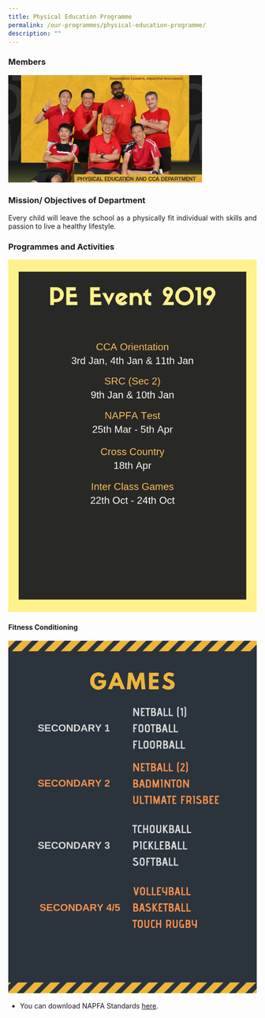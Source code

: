 ```yaml
---
title: Physical Education Programme
permalink: /our-programmes/physical-education-programme/
description: ""
---
```

### Members
<img src="/images/Department%20Photos/physical%20education%20and%20cca%20department%20i.jpg"
     style="width:78%">

### Mission/ Objectives of Department
<p style="text-align: justify;">Every child will leave the school as a physically fit individual with skills and passion to live a healthy lifestyle.</p>

### Programmes and Activities

![](/images/Our%20Academic%20Programme/Physical%20Education/PE%20EVENT%202019%20(1).png)

#### Fitness Conditioning

![](/images/Our%20Academic%20Programme/Physical%20Education/GAMES%20(1).png)

*   You can download NAPFA Standards <a href="/files/pe_napfa.pdf" target="_blank">here</a>.
